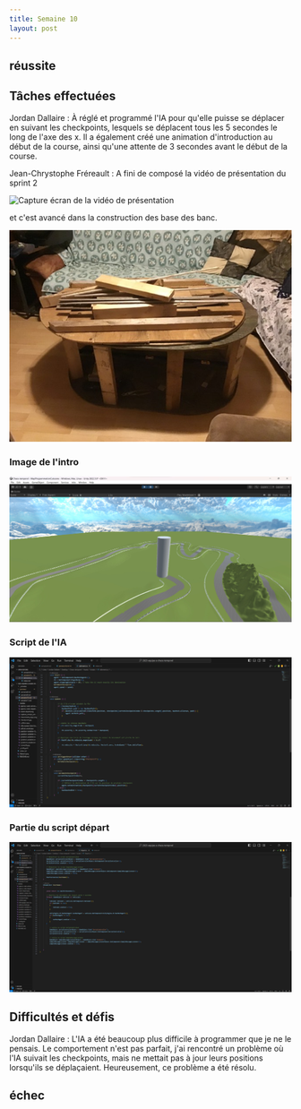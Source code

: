 ```yaml
---
title: Semaine 10
layout: post
---
```

## réussite


## Tâches effectuées

Jordan Dallaire : À réglé et programmé l'IA pour qu'elle puisse se déplacer en suivant les checkpoints, lesquels se déplacent tous les 5 secondes le long de l'axe des x. Il a également créé une animation d'introduction au début de la course, ainsi qu'une attente de 3 secondes avant le début de la course.

Jean-Chrystophe Fréreault : A fini de composé la vidéo de présentation du sprint 2 

![Capture écran de la vidéo de présentation](../medias/présentation.png)

et c'est avancé dans la construction des base des banc.

![photo d'une base de banc commencer a être monter](../medias/base_de_banc.jpg)



### Image de l'intro
![Capture écran d'une partie de l'intro](../medias/capture_intro_sem10.jpg)

### Script de l'IA
![Capture écran du script de l'IA](../medias/script_ia_sem10.jpg)

### Partie du script départ 
![Capture d'écran montrant la partie du script départ](../medias/script_depart_sem10.jpg)

## Difficultés et défis
Jordan Dallaire : L'IA a été beaucoup plus difficile à programmer que je ne le pensais. Le comportement n'est pas parfait, j'ai rencontré un problème où l'IA suivait les checkpoints, mais ne mettait pas à jour leurs positions lorsqu'ils se déplaçaient. Heureusement, ce problème a été résolu.


## échec
